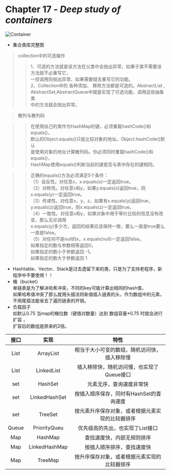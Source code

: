 # Chapter 17 - ***Deep study of containers***   
![Container](https://timgsa.baidu.com/timg?image&quality=80&size=b9999_10000&sec=1539177980451&di=0521b3d885a6aca65b1910aa2f1db681&imgtype=0&src=http%3A%2F%2Fhi.csdn.net%2Fattachment%2F201012%2F14%2F0_1292308225m7x7.gif)  
* 集合类库完整图  
>collection中的可选操作
>>1、可选的方法就是该方法在父类中会抛出异常，如果子类不需要该方法就不必重写它，   
一但调用则抛出异常，如果需要就去重写它的功能。   
>>2、Collection中的 各种添加、 移除方法都是可选的。AbstractList ,   
AbstractSet,AbstractQueue中就是实现了可选功能，调用这些抽象类  
中的方法就会抛出异常。    
 
> 散列与散列码

>>在使用自己的类作为HashMap的键，必须重载hashCode()和equals()，  
默认的Object.equals()只是比较对象的地址。Object.hashCode()默认   
是使用对象的地址计算散列码。你必须同时重载hashCode()和equals()，  
HashMap使用equals()判断当前的键是否与表中存在的键相同。  

>>正确的equals()方法必须满足5个条件：   
（1）自反性。对任意x，x.equals(x)一定返回true。  
（2）对称性。对任意x和y，如果y.equals(x)返回true，则x.equals(y)一定返回true。  
（3）传递性。对任意x，y，z，如果有x.equals(y)返回true，y.equals(z)返回true，则x.equals(z)一定返回true。  
（4）一致性。对任意x和y，如果对象中用于等价比较的信息没有改变，那么无论调用   
     x.equals(y)多少次，返回的结果应该保持一致，要么一直是true要么一直是false。   
（5）对任何不是null的x，x.equals(null)一定返回false。    
  如果指定的数与参数相等返回0。     
  如果指定的数小于参数返回 -1。   
  如果指定的数大于参数返回 1  
* Hashtable、Vector、Stack是过去遗留下来的类，只是为了支持老程序，新程序中不要使用！！   
* 桶（bucket）  
单链表是为了解决哈希冲突，不同的key可能计算出相同的hash值，  
如果哈希值冲突了那么就用头插法将新值插入链表的头，作为数组中的元素，   
不用尾插法能省去了遍历链表的开销。
* 负载因子  
如默认0.75 当map的桶位数（键值对数量）达到 数组容量*0.75 时就会进行扩容 ，  
扩容后的数组是原来的2倍。

| 接口 | 实现 | 特性 |
| :---: | :---: | :---: |
| List  | ArrayList  | 相当于大小可变的数组，随机访问快，插入移除慢  |
| List  | LinkedList  | 插入移除快，随机访问慢，也实现了Queue接口  |
| set   | HashSet  | 元素无序，查询速度非常快  |
| set  | LinkedHashSet  | 按插入顺序保存，同时有HashSet的查询速度  |
| set  | TreeSet  | 按元素升序保存对象，或者根据元素实现的比较器排序 |
| Queue  | PriorityQueu  | 优先级高的先出，也实现了List接口 |
| Map  | HashMap   | 查找速度快，内部无规则排序 |
| Map  | LinkedHashMap   | 按插入顺序排序，查找速度快 |
| Map  | TreeMap  | 按升序保存对象，或者根据元素实现的比较器排序 |
